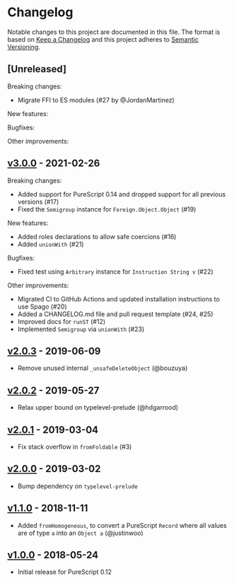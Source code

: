 # Changelog

Notable changes to this project are documented in this file. The format is based on [Keep a Changelog](https://keepachangelog.com/en/1.0.0/) and this project adheres to [Semantic Versioning](https://semver.org/spec/v2.0.0.html).

## [Unreleased]

Breaking changes:
- Migrate FFI to ES modules (#27 by @JordanMartinez)

New features:

Bugfixes:

Other improvements:

## [v3.0.0](https://github.com/purescript/purescript-foreign-object/releases/tag/v3.0.0) - 2021-02-26

Breaking changes:
- Added support for PureScript 0.14 and dropped support for all previous versions (#17)
- Fixed the `Semigroup` instance for `Foreign.Object.Object` (#19)

New features:
- Added roles declarations to allow safe coercions (#16)
- Added `unionWith` (#21)

Bugfixes:
- Fixed test using `Arbitrary` instance for `Instruction String v` (#22)

Other improvements:
- Migrated CI to GitHub Actions and updated installation instructions to use Spago (#20)
- Added a CHANGELOG.md file and pull request template (#24, #25)
- Improved docs for `runST` (#12)
- Implemented `Semigroup` via `unionWith` (#23)

## [v2.0.3](https://github.com/purescript/purescript-foreign-object/releases/tag/v2.0.3) - 2019-06-09

- Remove unused internal `_unsafeDeleteObject` (@bouzuya)

## [v2.0.2](https://github.com/purescript/purescript-foreign-object/releases/tag/v2.0.2) - 2019-05-27

- Relax upper bound on typelevel-prelude (@hdgarrood)

## [v2.0.1](https://github.com/purescript/purescript-foreign-object/releases/tag/v2.0.1) - 2019-03-04

- Fix stack overflow in `fromFoldable` (#3)

## [v2.0.0](https://github.com/purescript/purescript-foreign-object/releases/tag/v2.0.0) - 2019-03-02

- Bump dependency on `typelevel-prelude`

## [v1.1.0](https://github.com/purescript/purescript-foreign-object/releases/tag/v1.1.0) - 2018-11-11

- Added `fromHomogeneous`, to convert a PureScript `Record` where all values are of type `a` into an `Object a` (@justinwoo)

## [v1.0.0](https://github.com/purescript/purescript-foreign-object/releases/tag/v1.0.0) - 2018-05-24

- Initial release for PureScript 0.12
